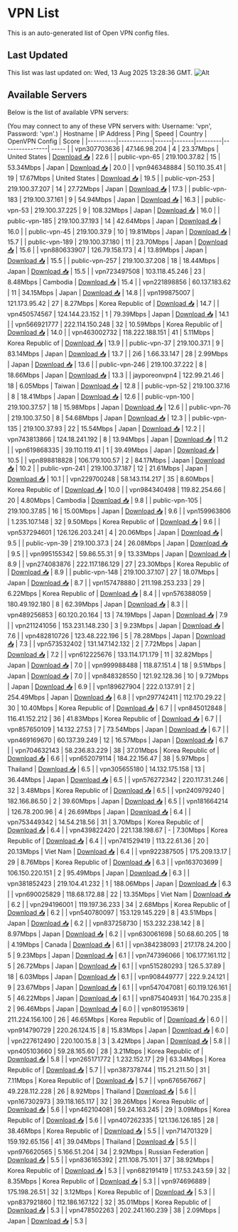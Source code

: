 # VPN List

This is an auto-generated list of Open VPN config files.

## Last Updated

This list was last updated on: Wed, 13 Aug 2025 13:28:36 GMT.
![Alt](https://repobeats.axiom.co/api/embed/186b98318ef1479477931607c1ad7d823f12451f.svg "Repobeats analytics image")

## Available Servers

Below is the list of available VPN servers:

(You may connect to any of these VPN servers with: Username: 'vpn', Password: 'vpn'.)
| Hostname | IP Address | Ping | Speed | Country | OpenVPN Config | Score |
|----------|------------|------|-------|---------|----------------| ----- |
| vpn307703636 | 47.146.98.204 | 4 | 23.37Mbps | United States | [Download 📥](./configs/server_0_US.ovpn) | 22.6 |
| public-vpn-65 | 219.100.37.82 | 15 | 53.34Mbps | Japan | [Download 📥](./configs/server_1_JP.ovpn) | 20.0 |
| vpn946348884 | 50.110.35.41 | 19 | 17.67Mbps | United States | [Download 📥](./configs/server_2_US.ovpn) | 19.5 |
| public-vpn-253 | 219.100.37.207 | 14 | 27.72Mbps | Japan | [Download 📥](./configs/server_3_JP.ovpn) | 17.3 |
| public-vpn-183 | 219.100.37.161 | 9 | 54.94Mbps | Japan | [Download 📥](./configs/server_4_JP.ovpn) | 16.3 |
| public-vpn-53 | 219.100.37.225 | 9 | 108.32Mbps | Japan | [Download 📥](./configs/server_5_JP.ovpn) | 16.0 |
| public-vpn-185 | 219.100.37.193 | 14 | 42.64Mbps | Japan | [Download 📥](./configs/server_6_JP.ovpn) | 16.0 |
| public-vpn-45 | 219.100.37.9 | 10 | 19.81Mbps | Japan | [Download 📥](./configs/server_7_JP.ovpn) | 15.7 |
| public-vpn-189 | 219.100.37.180 | 11 | 23.70Mbps | Japan | [Download 📥](./configs/server_8_JP.ovpn) | 15.6 |
| vpn880633907 | 126.79.158.173 | 4 | 13.89Mbps | Japan | [Download 📥](./configs/server_9_JP.ovpn) | 15.5 |
| public-vpn-257 | 219.100.37.208 | 18 | 18.44Mbps | Japan | [Download 📥](./configs/server_10_JP.ovpn) | 15.5 |
| vpn723497508 | 103.118.45.246 | 23 | 8.48Mbps | Cambodia | [Download 📥](./configs/server_11_KH.ovpn) | 15.4 |
| vpn221898856 | 60.137.183.62 | 11 | 34.15Mbps | Japan | [Download 📥](./configs/server_12_JP.ovpn) | 14.8 |
| vpn199875007 | 121.173.95.42 | 27 | 8.27Mbps | Korea Republic of | [Download 📥](./configs/server_13_KR.ovpn) | 14.7 |
| vpn450574567 | 124.144.23.152 | 1 | 79.39Mbps | Japan | [Download 📥](./configs/server_14_JP.ovpn) | 14.1 |
| vpn566921777 | 222.114.150.248 | 32 | 10.59Mbps | Korea Republic of | [Download 📥](./configs/server_15_KR.ovpn) | 14.0 |
| vpn463002732 | 118.222.188.151 | 41 | 5.11Mbps | Korea Republic of | [Download 📥](./configs/server_16_KR.ovpn) | 13.9 |
| public-vpn-37 | 219.100.37.1 | 9 | 83.14Mbps | Japan | [Download 📥](./configs/server_17_JP.ovpn) | 13.7 |
| 2i6 | 1.66.33.147 | 28 | 2.99Mbps | Japan | [Download 📥](./configs/server_18_JP.ovpn) | 13.6 |
| public-vpn-246 | 219.100.37.222 | 8 | 18.66Mbps | Japan | [Download 📥](./configs/server_19_JP.ovpn) | 13.3 |
| jayporeonvpn4 | 122.99.21.46 | 18 | 6.05Mbps | Taiwan | [Download 📥](./configs/server_20_TW.ovpn) | 12.8 |
| public-vpn-52 | 219.100.37.16 | 8 | 18.41Mbps | Japan | [Download 📥](./configs/server_21_JP.ovpn) | 12.6 |
| public-vpn-100 | 219.100.37.57 | 18 | 15.98Mbps | Japan | [Download 📥](./configs/server_22_JP.ovpn) | 12.6 |
| public-vpn-76 | 219.100.37.50 | 8 | 54.68Mbps | Japan | [Download 📥](./configs/server_23_JP.ovpn) | 12.3 |
| public-vpn-135 | 219.100.37.93 | 22 | 15.54Mbps | Japan | [Download 📥](./configs/server_24_JP.ovpn) | 12.2 |
| vpn743813866 | 124.18.241.192 | 8 | 13.94Mbps | Japan | [Download 📥](./configs/server_25_JP.ovpn) | 11.2 |
| vpn619868335 | 39.110.119.41 | 1 | 39.49Mbps | Japan | [Download 📥](./configs/server_26_JP.ovpn) | 10.5 |
| vpn898818828 | 106.179.100.57 | 2 | 84.17Mbps | Japan | [Download 📥](./configs/server_27_JP.ovpn) | 10.2 |
| public-vpn-241 | 219.100.37.187 | 12 | 21.61Mbps | Japan | [Download 📥](./configs/server_28_JP.ovpn) | 10.1 |
| vpn229700248 | 58.143.114.217 | 35 | 8.60Mbps | Korea Republic of | [Download 📥](./configs/server_29_KR.ovpn) | 10.0 |
| vpn984340498 | 119.82.254.66 | 20 | 4.80Mbps | Cambodia | [Download 📥](./configs/server_30_KH.ovpn) | 9.8 |
| public-vpn-105 | 219.100.37.85 | 16 | 15.00Mbps | Japan | [Download 📥](./configs/server_31_JP.ovpn) | 9.6 |
| vpn159963806 | 1.235.107.148 | 32 | 9.50Mbps | Korea Republic of | [Download 📥](./configs/server_32_KR.ovpn) | 9.6 |
| vpn537294601 | 126.126.203.241 | 4 | 20.06Mbps | Japan | [Download 📥](./configs/server_33_JP.ovpn) | 9.5 |
| public-vpn-39 | 219.100.37.3 | 24 | 26.08Mbps | Japan | [Download 📥](./configs/server_34_JP.ovpn) | 9.5 |
| vpn995155342 | 59.86.55.31 | 9 | 13.33Mbps | Japan | [Download 📥](./configs/server_35_JP.ovpn) | 8.9 |
| vpn274083876 | 222.117.186.129 | 27 | 23.30Mbps | Korea Republic of | [Download 📥](./configs/server_36_KR.ovpn) | 8.9 |
| public-vpn-148 | 219.100.37.107 | 27 | 18.07Mbps | Japan | [Download 📥](./configs/server_37_JP.ovpn) | 8.7 |
| vpn157478880 | 211.198.253.233 | 29 | 6.22Mbps | Korea Republic of | [Download 📥](./configs/server_38_KR.ovpn) | 8.4 |
| vpn576388059 | 180.49.192.180 | 8 | 62.39Mbps | Japan | [Download 📥](./configs/server_39_JP.ovpn) | 8.3 |
| vpn489256853 | 60.120.20.164 | 13 | 74.19Mbps | Japan | [Download 📥](./configs/server_40_JP.ovpn) | 7.9 |
| vpn211241056 | 153.231.148.230 | 3 | 9.23Mbps | Japan | [Download 📥](./configs/server_41_JP.ovpn) | 7.6 |
| vpn482810726 | 123.48.222.196 | 5 | 78.28Mbps | Japan | [Download 📥](./configs/server_42_JP.ovpn) | 7.3 |
| vpn573532402 | 131.147.142.132 | 2 | 7.72Mbps | Japan | [Download 📥](./configs/server_43_JP.ovpn) | 7.2 |
| vpn612225676 | 133.114.171.179 | 11 | 32.82Mbps | Japan | [Download 📥](./configs/server_44_JP.ovpn) | 7.0 |
| vpn999988488 | 118.87.151.4 | 18 | 9.51Mbps | Japan | [Download 📥](./configs/server_45_JP.ovpn) | 7.0 |
| vpn848328550 | 121.92.128.36 | 10 | 9.72Mbps | Japan | [Download 📥](./configs/server_46_JP.ovpn) | 6.9 |
| vpn189627904 | 222.0.137.91 | 2 | 254.49Mbps | Japan | [Download 📥](./configs/server_47_JP.ovpn) | 6.8 |
| vpn297742411 | 112.170.29.22 | 30 | 10.40Mbps | Korea Republic of | [Download 📥](./configs/server_48_KR.ovpn) | 6.7 |
| vpn845012848 | 116.41.152.212 | 36 | 41.83Mbps | Korea Republic of | [Download 📥](./configs/server_49_KR.ovpn) | 6.7 |
| vpn857650109 | 14.132.27.53 | 7 | 73.54Mbps | Japan | [Download 📥](./configs/server_50_JP.ovpn) | 6.7 |
| vpn469169670 | 60.137.39.249 | 12 | 16.57Mbps | Japan | [Download 📥](./configs/server_51_JP.ovpn) | 6.7 |
| vpn704632143 | 58.236.83.229 | 38 | 37.01Mbps | Korea Republic of | [Download 📥](./configs/server_52_KR.ovpn) | 6.6 |
| vpn652079114 | 184.22.156.47 | 38 | 5.97Mbps | Thailand | [Download 📥](./configs/server_53_TH.ovpn) | 6.5 |
| vpn305655180 | 14.132.175.158 | 13 | 36.44Mbps | Japan | [Download 📥](./configs/server_54_JP.ovpn) | 6.5 |
| vpn576272342 | 220.117.31.246 | 32 | 3.48Mbps | Korea Republic of | [Download 📥](./configs/server_55_KR.ovpn) | 6.5 |
| vpn240979240 | 182.166.86.50 | 2 | 39.60Mbps | Japan | [Download 📥](./configs/server_56_JP.ovpn) | 6.5 |
| vpn181664214 | 126.78.200.96 | 4 | 26.69Mbps | Japan | [Download 📥](./configs/server_57_JP.ovpn) | 6.4 |
| vpn753449342 | 14.54.218.56 | 31 | 3.70Mbps | Korea Republic of | [Download 📥](./configs/server_58_KR.ovpn) | 6.4 |
| vpn439822420 | 221.138.198.67 | - | 7.30Mbps | Korea Republic of | [Download 📥](./configs/server_59_KR.ovpn) | 6.4 |
| vpn741529419 | 113.22.61.36 | 20 | 20.13Mbps | Viet Nam | [Download 📥](./configs/server_60_VN.ovpn) | 6.4 |
| vpn922387505 | 175.209.13.17 | 29 | 8.76Mbps | Korea Republic of | [Download 📥](./configs/server_61_KR.ovpn) | 6.3 |
| vpn163703699 | 106.150.220.151 | 2 | 95.49Mbps | Japan | [Download 📥](./configs/server_62_JP.ovpn) | 6.3 |
| vpn381852423 | 219.104.41.232 | 1 | 188.06Mbps | Japan | [Download 📥](./configs/server_63_JP.ovpn) | 6.3 |
| vpn690025829 | 118.68.172.88 | 22 | 13.35Mbps | Viet Nam | [Download 📥](./configs/server_64_VN.ovpn) | 6.2 |
| vpn294196001 | 119.197.36.233 | 34 | 2.68Mbps | Korea Republic of | [Download 📥](./configs/server_65_KR.ovpn) | 6.2 |
| vpn540780097 | 153.129.145.229 | 8 | 43.51Mbps | Japan | [Download 📥](./configs/server_66_JP.ovpn) | 6.2 |
| vpn837258730 | 153.232.238.142 | 8 | 8.97Mbps | Japan | [Download 📥](./configs/server_67_JP.ovpn) | 6.2 |
| vpn630061698 | 50.68.60.205 | 18 | 4.19Mbps | Canada | [Download 📥](./configs/server_68_CA.ovpn) | 6.1 |
| vpn384238093 | 217.178.24.200 | 5 | 9.23Mbps | Japan | [Download 📥](./configs/server_69_JP.ovpn) | 6.1 |
| vpn747396066 | 106.177.161.112 | 5 | 26.72Mbps | Japan | [Download 📥](./configs/server_70_JP.ovpn) | 6.1 |
| vpn515280293 | 126.5.37.89 | 18 | 6.03Mbps | Japan | [Download 📥](./configs/server_71_JP.ovpn) | 6.1 |
| vpn908449777 | 222.9.24.121 | 9 | 23.67Mbps | Japan | [Download 📥](./configs/server_72_JP.ovpn) | 6.1 |
| vpn547047081 | 60.119.126.161 | 5 | 46.22Mbps | Japan | [Download 📥](./configs/server_73_JP.ovpn) | 6.1 |
| vpn875404931 | 164.70.235.8 | 2 | 96.46Mbps | Japan | [Download 📥](./configs/server_74_JP.ovpn) | 6.0 |
| vpn801953619 | 211.224.156.100 | 26 | 46.65Mbps | Korea Republic of | [Download 📥](./configs/server_75_KR.ovpn) | 6.0 |
| vpn914790729 | 220.26.124.15 | 8 | 15.83Mbps | Japan | [Download 📥](./configs/server_76_JP.ovpn) | 6.0 |
| vpn227612490 | 220.100.15.8 | 3 | 3.42Mbps | Japan | [Download 📥](./configs/server_77_JP.ovpn) | 5.8 |
| vpn405103660 | 59.28.165.60 | 28 | 3.21Mbps | Korea Republic of | [Download 📥](./configs/server_78_KR.ovpn) | 5.8 |
| vpn265171772 | 1.232.152.17 | 29 | 63.34Mbps | Korea Republic of | [Download 📥](./configs/server_79_KR.ovpn) | 5.7 |
| vpn387378744 | 115.21.211.50 | 31 | 7.11Mbps | Korea Republic of | [Download 📥](./configs/server_80_KR.ovpn) | 5.7 |
| vpn676567667 | 49.228.112.228 | 26 | 8.92Mbps | Thailand | [Download 📥](./configs/server_81_TH.ovpn) | 5.6 |
| vpn167302973 | 39.118.165.117 | 32 | 39.26Mbps | Korea Republic of | [Download 📥](./configs/server_82_KR.ovpn) | 5.6 |
| vpn462104081 | 59.24.163.245 | 29 | 3.09Mbps | Korea Republic of | [Download 📥](./configs/server_83_KR.ovpn) | 5.6 |
| vpn407262335 | 121.136.126.185 | 28 | 38.46Mbps | Korea Republic of | [Download 📥](./configs/server_84_KR.ovpn) | 5.5 |
| vpn714701329 | 159.192.65.156 | 41 | 39.04Mbps | Thailand | [Download 📥](./configs/server_85_TH.ovpn) | 5.5 |
| vpn976620565 | 5.166.51.204 | 34 | 2.92Mbps | Russian Federation | [Download 📥](./configs/server_86_RU.ovpn) | 5.5 |
| vpn836165392 | 211.108.75.101 | 37 | 38.92Mbps | Korea Republic of | [Download 📥](./configs/server_87_KR.ovpn) | 5.3 |
| vpn682191419 | 117.53.243.59 | 32 | 8.35Mbps | Korea Republic of | [Download 📥](./configs/server_88_KR.ovpn) | 5.3 |
| vpn974696889 | 175.198.26.51 | 32 | 3.12Mbps | Korea Republic of | [Download 📥](./configs/server_89_KR.ovpn) | 5.3 |
| vpn837921860 | 112.186.167.122 | 32 | 35.01Mbps | Korea Republic of | [Download 📥](./configs/server_90_KR.ovpn) | 5.3 |
| vpn478502263 | 202.241.160.239 | 38 | 2.09Mbps | Japan | [Download 📥](./configs/server_91_JP.ovpn) | 5.3 |
